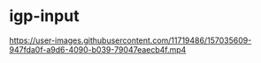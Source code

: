 # igp-input

https://user-images.githubusercontent.com/11719486/157035609-947fda0f-a9d6-4090-b039-79047eaecb4f.mp4

